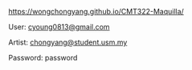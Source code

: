https://wongchongyang.github.io/CMT322-Maquilla/

User: cyoung0813@gmail.com

Artist: chongyang@student.usm.my

Password: password
